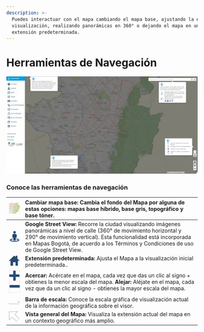 ```yaml
---
description: >-
  Puedes interactuar con el mapa cambiando el mapa base, ajustando la escala de
  visualización, realizando panorámicas en 360° o dejando el mapa en un
  extensión predeterminada.
---
```


# Herramientas de Navegación

![Secciones ](.gitbook/assets/totaljpg.jpg)

### Conoce las herramientas de navegación

| ![](.gitbook/assets/mapa-base%20%281%29.png) | **Cambiar mapa base:** Cambia el fondo del Mapa por alguna de estas opciones: mapas base híbrido, base gris, topográfico y base tóner. |
| :--- | :--- |
| ![](.gitbook/assets/icono_streetview%20%285%29.png) | **Google Street View:** Recorre la ciudad visualizando imágenes panorámicas a nivel de calle \(360° de movimiento horizontal y 290° de movimiento vertical\).  Esta funcionalidad está incorporada en Mapas Bogotá, de acuerdo a los Términos y Condiciones de uso de Google Street View.  |
|    ![](.gitbook/assets/icono_inicio.jpg) | **Extensión predeterminada:** Ajusta el Mapa a la visualización inicial predeterminada..  |
|            ![](.gitbook/assets/zoom%20%283%29.png) | **Acercar:** Acércate en el mapa, cada vez que das un clic al signo + obtienes la menor escala del mapa.                                                                                                 **Alejar:** Aléjate en el mapa, cada vez que da un clic al signo - obtienes la mayor escala del mapa. |
|    ![](.gitbook/assets/hta_nave_escala%20%281%29.PNG) | **Barra de escala:** Conoce la escala gráfica de visualización actual de la información geográfica sobre el visor.  |
|             ![](.gitbook/assets/extend%20%282%29.png) | **Vista general del Mapa:** Visualiza la extensión actual del mapa en un contexto geográfico más amplio. |




